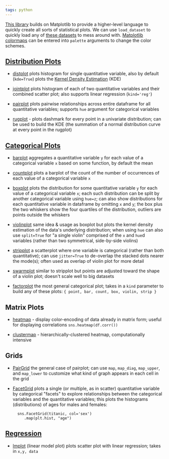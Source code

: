 ```yaml
---
tags: python
---
```

[This library](https://seaborn.pydata.org/) builds on Matplotlib to provide a higher-level language to quickly create all sorts of statistical plots. We can use `load_dataset` to quickly load any of [these datasets](https://github.com/mwaskom/seaborn-data) to mess around with. [Matplotlib colormaps](https://matplotlib.org/users/colormaps.html) can be entered into `palette` arguments to change the color schemes.
	
## [Distribution Plots](https://seaborn.pydata.org/tutorial/distributions.html)
* [distplot](https://seaborn.pydata.org/generated/seaborn.distplot.html) plots histogram for single quantitative variable, also by default (`kde=True`) plots the [Kernel Density Estimation](https://en.wikipedia.org/wiki/Kernel_density_estimation) (KDE)

* [jointplot](https://seaborn.pydata.org/generated/seaborn.jointplot.html) plots histogram of each of two quantitative variables and their combined scatter plot; also supports linear regression (`kind='reg'`)

* [pairplot](https://seaborn.pydata.org/generated/seaborn.pairplot.html) plots pairwise relationships across entire dataframe for all quantitative variables; supports `hue` argument for categorical variables

* [rugplot](https://seaborn.pydata.org/generated/seaborn.rugplot.html) - plots dashmark for every point in a univariate distribution; can be used to build the KDE (the summation of a normal distribution curve at every point in the rugplot)

## [Categorical Plots](https://seaborn.pydata.org/tutorial/categorical.html)
* [barplot](https://seaborn.pydata.org/generated/seaborn.barplot.html)  aggregates a quantitative variable `y` for each value of a categorical variable `x` based on some function, by default the mean 

* [countplot](https://seaborn.pydata.org/generated/seaborn.countplot.html) plots a barplot of the count of the number of occurrences of each value of a categorical variable `x`

* [boxplot](https://seaborn.pydata.org/generated/seaborn.boxplot.html) plots the distribution for some quantitative variable `y` for each value of a categorical variable `x`; each such distribution can be split by another categorical variable using `hue=z`; can also show distributions for each quantitative variable in dataframe by omitting `x` and `y`; the box plus the two whiskers show the four quartiles of the distribution, outliers are points outside the whiskers

* [violinplot](https://seaborn.pydata.org/generated/seaborn.violinplot.html) same idea & usage as boxplot but plots the kernel density estimation of the data's underlying distribution; when using `hue` can also use `split=True` for "a single violin" comprised of the `x` and `hue`d variables (rather than two symmetrical, side-by-side violins)

* [stripplot](https://seaborn.pydata.org/generated/seaborn.stripplot.html) a scatterplot where one variable is categorical (rather than both quantitative); can use `jitter=True` to de-overlap the stacked dots nearer the mode(s); often used as overlap of violin plot for more detail

* [swarmplot](https://seaborn.pydata.org/generated/seaborn.swarmplot.html) similar to stripplot but points are adjusted toward the shape of a violin plot; doesn't scale well to big datasets

* [factorplot](https://seaborn.pydata.org/generated/seaborn.factorplot.html) the most general categorical plot; takes in a `kind` parameter to build any of these plots: `{ point, bar, count, box, violin, strip }`

## Matrix Plots
* [heatmap](https://seaborn.pydata.org/generated/seaborn.heatmap.html) - display color-encoding of data already in matrix form; useful for displaying correlations `sns.heatmap(df.corr())` 

* [clustermap](http://seaborn.pydata.org/generated/seaborn.clustermap.html) - hierarchically-clustered heatmap, computationally intensive

## Grids
* [PairGrid](http://seaborn.pydata.org/generated/seaborn.PairGrid.html) the general case of pairplot; can use `map`, `map_diag`, `map_upper`, and `map_lower` to customize what kind of graph appears in each cell in the grid

* [FacetGrid](https://seaborn.pydata.org/generated/seaborn.FacetGrid.html) plots a single (or multiple, as in scatter) quantitative variable by categorical "facets" to explore relationships between the categorical variables and the quantitative variables; this plots the histograms (distributions) of ages for males and females:  

		sns.FacetGrid(titanic, col='sex')
           .map(plt.hist, "age")

## [Regression](https://seaborn.pydata.org/tutorial/regression.html)
* [lmplot](https://seaborn.pydata.org/generated/seaborn.lmplot.html) (linear model plot) plots scatter plot with linear regression; takes in `x,y, data`
